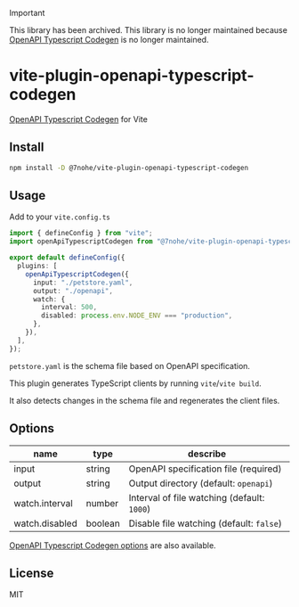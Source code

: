 > [!IMPORTANT]
> This library has been archived.
> This library is no longer maintained because [OpenAPI Typescript Codegen](https://github.com/ferdikoomen/openapi-typescript-codegen?tab=readme-ov-file#important-announcement) is no longer maintained.

# vite-plugin-openapi-typescript-codegen

[OpenAPI Typescript Codegen](https://github.com/ferdikoomen/openapi-typescript-codegen) for Vite

## Install

```bash
npm install -D @7nohe/vite-plugin-openapi-typescript-codegen
```

## Usage

Add to your `vite.config.ts`

```ts
import { defineConfig } from "vite";
import openApiTypescriptCodegen from "@7nohe/vite-plugin-openapi-typescript-codegen";

export default defineConfig({
  plugins: [
    openApiTypescriptCodegen({
      input: "./petstore.yaml",
      output: "./openapi",
      watch: {
        interval: 500,
        disabled: process.env.NODE_ENV === "production",
      },
    }),
  ],
});
```

`petstore.yaml` is the schema file based on OpenAPI specification.

This plugin generates TypeScript clients by running `vite`/`vite build`.

It also detects changes in the schema file and regenerates the client files.

## Options

| name           | type    | describe                                    |
| -------------- | ------- | ------------------------------------------- |
| input          | string  | OpenAPI specification file (required)       |
| output         | string  | Output directory (default: `openapi`)       |
| watch.interval | number  | Interval of file watching (default: `1000`) |
| watch.disabled | boolean | Disable file watching (default: `false`)    |

[OpenAPI Typescript Codegen options](https://github.com/ferdikoomen/openapi-typescript-codegen#usage) are also available.

## License

MIT
